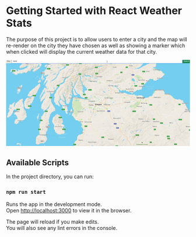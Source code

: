 # Getting Started with React Weather Stats

The purpose of this project is to allow users to enter a city and the map will re-render on the city they have chosen as well as showing a marker which when clicked will display the current weather data for that city.

![Edinburgh Example](/public/edinburgh.gif)

## Available Scripts

In the project directory, you can run:

### `npm run start`

Runs the app in the development mode.\
Open [http://localhost:3000](http://localhost:3000) to view it in the browser.

The page will reload if you make edits.\
You will also see any lint errors in the console.
